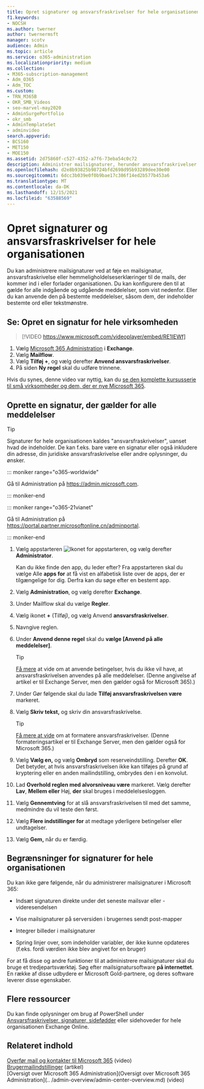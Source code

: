 ```yaml
---
title: Opret signaturer og ansvarsfraskrivelser for hele organisationen
f1.keywords:
- NOCSH
ms.author: twerner
author: twernermsft
manager: scotv
audience: Admin
ms.topic: article
ms.service: o365-administration
ms.localizationpriority: medium
ms.collection:
- M365-subscription-management
- Adm_O365
- Adm_TOC
ms.custom:
- TRN_M365B
- OKR_SMB_Videos
- seo-marvel-may2020
- AdminSurgePortfolio
- okr_smb
- AdminTemplateSet
- adminvideo
search.appverid:
- BCS160
- MET150
- MOE150
ms.assetid: 2d75860f-c527-4352-a7f6-73eba54c0c72
description: Administrer mailsignaturer, herunder ansvarsfraskrivelser eller hemmeligholdelseserklæringer for alle mails, der kommer ind i eller forlader organisationen.
ms.openlocfilehash: d2e8b93825b98724bfd2698d95b93289dee30e00
ms.sourcegitcommit: 6dcc3b039e0f0b9bae17c386f14ed2b577b453a6
ms.translationtype: MT
ms.contentlocale: da-DK
ms.lasthandoff: 12/15/2021
ms.locfileid: "63588569"
---
```

# <a name="create-organization-wide-signatures-and-disclaimers"></a>Opret signaturer og ansvarsfraskrivelser for hele organisationen

 Du kan administrere mailsignaturer ved at føje en mailsignatur, ansvarsfraskrivelse eller hemmeligholdelseserklæringer til de mails, der kommer ind i eller forlader organisationen. Du kan konfigurere den til at gælde for alle indgående og udgående meddelelser, som vist nedenfor. Eller du kan anvende den på bestemte meddelelser, såsom dem, der indeholder bestemte ord eller tekstmønstre.

## <a name="watch-create-a-company-wide-email-signature"></a>Se: Opret en signatur for hele virksomheden
  
> [!VIDEO https://www.microsoft.com/videoplayer/embed/RE1IEWf] 

1. Vælg <a href="https://go.microsoft.com/fwlink/p/?linkid=2024339" target="_blank">Microsoft 365 Administration</a> i **Exchange**.
1. Vælg **Mailflow**.
1. Vælg **Tilføj +**, og vælg derefter **Anvend ansvarsfraskrivelser**.
1. På siden **Ny regel** skal du udføre trinnene. 

Hvis du synes, denne video var nyttig, kan du [se den komplette kursusserie til små virksomheder og dem, der er nye Microsoft 365](../../business-video/index.yml).

## <a name="create-a-signature-that-applies-to-all-messages"></a>Oprette en signatur, der gælder for alle meddelelser

> [!TIP]
> Signaturer for hele organisationen kaldes "ansvarsfraskrivelser", uanset hvad de indeholder. De kan f.eks. bare være en signatur eller også inkludere din adresse, din juridiske ansvarsfraskrivelse eller andre oplysninger, du ønsker.
    
::: moniker range="o365-worldwide"

Gå til Administration på <a href="https://go.microsoft.com/fwlink/p/?linkid=2024339" target="_blank">https://admin.microsoft.com</a>.

::: moniker-end

::: moniker range="o365-21vianet"

Gå til Administration på <a href="https://go.microsoft.com/fwlink/p/?linkid=850627" target="_blank">https://portal.partner.microsoftonline.cn/adminportal</a>.

::: moniker-end

1. Vælg appstarteren ![Ikonet for appstarteren](../../media/7502f4ec-3c9a-435d-a7b4-b9cda85189a7.png), og vælg derefter **Administrator**.
   
    Kan du ikke finde den app, du leder efter? Fra appstarteren skal du vælge Alle **apps for** at få vist en alfabetisk liste over de apps, der er tilgængelige for dig. Derfra kan du søge efter en bestemt app. 
    
2. Vælg **Administration**, og vælg derefter **Exchange**.
    
3. Under Mailflow skal du vælge **Regler**.
    
4. Vælg ikonet **+** (Tilføj), og vælg Anvend **ansvarsfraskrivelser**.
    
5. Navngive reglen.
    
6. Under **Anvend denne regel** skal du **vælge [Anvend på alle meddelelser]**.
    
    > [!TIP]
    > [Få mere](/Exchange/policy-and-compliance/mail-flow-rules/signatures#Scoping) at vide om at anvende betingelser, hvis du ikke vil have, at ansvarsfraskrivelsen anvendes på alle meddelelser. (Denne angivelse af artikel er til Exchange Server, men den gælder også for Microsoft 365).) 
  
7. Under Gør følgende skal du lade **Tilføj ansvarsfraskrivelsen være** markeret. 
    
8.  Vælg **Skriv tekst,** og skriv din ansvarsfraskrivelse. 
    
    > [!TIP]
    > [Få mere at vide](/Exchange/policy-and-compliance/mail-flow-rules/signatures#FormatDisclaimer) om at formatere ansvarsfraskrivelser. (Denne formateringsartikel er til Exchange Server, men den gælder også for Microsoft 365.) 

9. Vælg **Vælg en,** og vælg **Ombryd** som reserveindstilling. Derefter **OK**. Det betyder, at hvis ansvarsfraskrivelsen ikke kan tilføjes på grund af kryptering eller en anden mailindstilling, ombrydes den i en konvolut.
    
10. Lad **Overhold reglen med alvorsniveau være** markeret. Vælg derefter **Lav**, **Mellem eller** Høj, **der** skal bruges i meddelelsesloggen. 
    
11. Vælg **Gennemtving** for at slå ansvarsfraskrivelsen til med det samme, medmindre du vil teste den først. 
    
12. Vælg **Flere indstillinger for** at medtage yderligere betingelser eller undtagelser. 
    
13. Vælg **Gem,** når du er færdig. 
    
## <a name="limitations-of-organization-wide-signatures"></a>Begrænsninger for signaturer for hele organisationen

Du kan ikke gøre følgende, når du administrerer mailsignaturer i Microsoft 365:
  
- Indsæt signaturen direkte under det seneste mailsvar eller -videresendelsen
    
- Vise mailsignaturer på serversiden i brugernes sendt post-mapper
    
- Integrer billeder i mailsignaturer
    
- Spring linjer over, som indeholder variabler, der ikke kunne opdateres (f.eks. fordi værdien ikke blev angivet for en bruger)
    
For at få disse og andre funktioner til at administrere mailsignaturer skal du bruge et tredjepartsværktøj. Søg efter mailsignatursoftware **på internettet**. En række af disse udbydere er Microsoft Gold-partnere, og deres software leverer disse egenskaber. 
  
## <a name="more-resources"></a>Flere ressourcer

Du kan finde oplysninger om brug af PowerShell under [Ansvarsfraskrivelser, signaturer, sidefødder](/exchange/security-and-compliance/mail-flow-rules/disclaimers-signatures-footers-or-headers) eller sidehoveder for hele organisationen Exchange Online.

## <a name="related-content"></a>Relateret indhold

[Overfør mail og kontakter til Microsoft 365](migrate-email-and-contacts-admin.md) (video)\
[Brugermailindstillinger](../email/office-365-user-email-settings.md) (artikel)\
[Oversigt over Microsoft 365 Administration](Oversigt over Microsoft 365 Administration](.. /admin-overview/admin-center-overview.md) (video)

